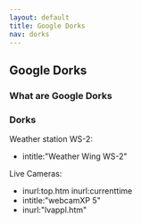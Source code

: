 ```yaml
---
layout: default
title: Google Dorks
nav: dorks
---
```


## Google Dorks

### What are Google Dorks

### Dorks

Weather station WS-2:
- intitle:"Weather Wing WS-2"

Live Cameras:
- inurl:top.htm inurl:currenttime
- intitle:"webcamXP 5"
- inurl:"lvappl.htm"
